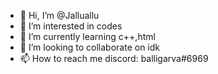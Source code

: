 - 👋 Hi, I’m @Jalluallu
- 👀 I’m interested in codes
- 🌱 I’m currently learning c++,html
- 💞️ I’m looking to collaborate on idk
- 📫 How to reach me discord: balligarva#6969

<!---
Jalluallu/Jalluallu is a ✨ special ✨ repository because its `README.md` (this file) appears on your GitHub profile.
You can click the Preview link to take a look at your changes.
--->

